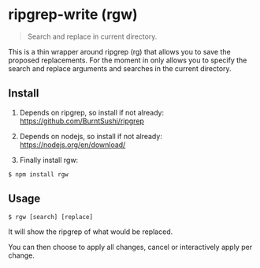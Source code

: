 # ripgrep-write (rgw)

> Search and replace in current directory.

This is a thin wrapper around ripgrep (rg) that allows you to save the proposed replacements.
For the moment in only allows you to specify the search and replace arguments and searches in the current directory.

## Install

1. Depends on ripgrep, so install if not already:
https://github.com/BurntSushi/ripgrep

2. Depends on nodejs, so install if not already:
https://nodejs.org/en/download/

3. Finally install rgw:

```console
$ npm install rgw
```


## Usage

```console
$ rgw [search] [replace]
```

It will show the ripgrep of what would be replaced.

You can then choose to apply all changes, cancel or interactively apply per change.

